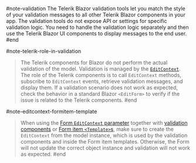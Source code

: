 #note-validation
The Telerik Blazor validation tools let you match the style of your validation messages to all other Telerik Blazor components in your app. The validation tools do not expose API or settings for specific validation logic. You need to handle the validation logic separately and then use the Telerik Blazor UI components to display messages to the end user.
#end

#note-telerik-role-in-validation
> The Telerik components for Blazor do not perform the actual validation of the model. Validation is managed by the [`EditContext`](https://learn.microsoft.com/en-us/dotnet/api/microsoft.aspnetcore.components.forms.editcontext). The role of the Telerik components is to call `EditContext` methods, subscribe to `EditContext` events, retrieve validation messages, and display them. If a validation scenario does not work as expected, check the behavior in a standard Blazor `<EditForm>` to verify if the issue is related to the Telerik components.
#end

#note-editcontext-formitem-template
> When using the [Form `EditContext` parameter](slug://form-overview#creating-blazor-form) together with [validation components](slug://validation-tools-overview) or [Form item `<Template>`s](slug://form-formitems-template), make sure to create the `EditContext` from the model instance, which is used by the validation components and inside the Form item templates. Otherwise, the Form will not update the correct object instance and validation will not work as expected.
#end
